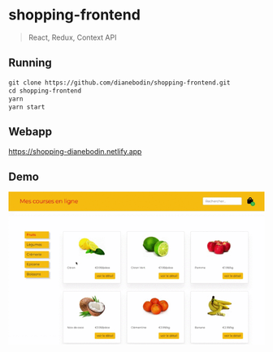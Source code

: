 # shopping-frontend

> React, Redux, Context API
    
## Running
```
git clone https://github.com/dianebodin/shopping-frontend.git
cd shopping-frontend
yarn
yarn start
```
     
## Webapp
https://shopping-dianebodin.netlify.app

## Demo

<p align="center">
	<img src="https://github.com/dianebodin/shopping-frontend/blob/master/preview/video.gif" width="800">
</p>
